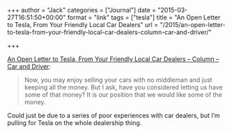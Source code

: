 +++
author = "Jack"
categories = ["Journal"]
date = "2015-03-27T16:51:50+00:00"
format = "link"
tags = ["tesla"]
title = "An Open Letter to Tesla, From Your Friendly Local Car Dealers"
url = "/2015/an-open-letter-to-tesla-from-your-friendly-local-car-dealers-column-car-and-driver/"

+++

[An Open Letter to Tesla, From Your Friendly Local Car Dealers – Column – Car and Driver][1]:

> Now, you may enjoy selling your cars with no middleman and just keeping all the money. But I ask, have you considered letting us have some of that money? It is our position that we would like some of the money. 

Could just be due to a series of poor experiences with car dealers, but I’m pulling for Tesla on the whole dealership thing.

 [1]: http://www.caranddriver.com/columns/an-open-letter-to-tesla-from-your-friendly-local-car-dealers-column